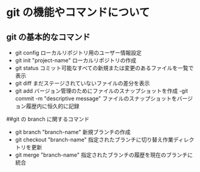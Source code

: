 # git の機能やコマンドについて

## git の基本的なコマンド
- git config  ローカルリポジトリ用のユーザー情報設定
- git init "project-name"  ローカルリポジトリの作成
- git status  コミット可能なすべての新規または変更のあるファイルを一覧で表示
- git diff  まだステージされていないファイルの差分を表示
- git add       バージョン管理のためにファイルのスナップショットを作成
-git commit -m "descriptive message"  ファイルのスナップショットをバージョン履歴内に恒久的に記録

##git の branch に関するコマンド
- git branch "branch-name"  新規ブランチの作成
- git checkout "branch-name"  指定されたブランチに切り替え作業ディレクトリを更新
- git merge "branch-name"  指定されたブランチの履歴を現在のブランチに統合
